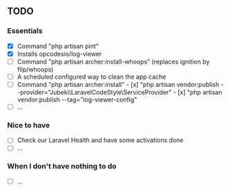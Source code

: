 ## TODO

### Essentials

- [x] Command "php artisan pint"
- [x] Installs opcodesio/log-viewer
- [ ] Command "php artisan archer:install-whoops" (replaces ignition by filp/whoops)
- [ ] A scheduled configured way to clean the app cache
- [ ] Command "php artisan archer:install"
      - [x] "php artisan vendor:publish --provider="Jubeki\LaravelCodeStyle\ServiceProvider"
      - [x] "php artisan vendor:publish --tag="log-viewer-config"
- [ ] ...

### Nice to have

- [ ] Check our Laravel Health and have some activations done
- [ ] ...

### When I don't have nothing to do

- [ ] ...